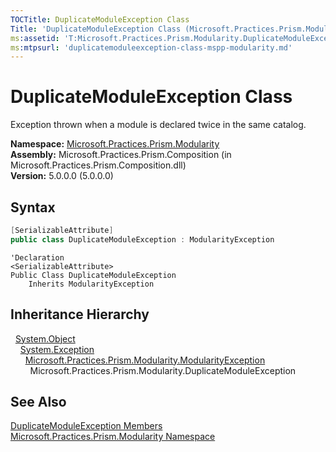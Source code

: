 ```yaml
---
TOCTitle: DuplicateModuleException Class
Title: 'DuplicateModuleException Class (Microsoft.Practices.Prism.Modularity)'
ms:assetid: 'T:Microsoft.Practices.Prism.Modularity.DuplicateModuleException'
ms:mtpsurl: 'duplicatemoduleexception-class-mspp-modularity.md'
---
```



# DuplicateModuleException Class

Exception thrown when a module is declared twice in the same catalog.

**Namespace:** [Microsoft.Practices.Prism.Modularity](/patterns-practices/reference/mspp-modularity-namespace)  
**Assembly:** Microsoft.Practices.Prism.Composition (in Microsoft.Practices.Prism.Composition.dll)  
**Version:** 5.0.0.0 (5.0.0.0)

## Syntax

```C#
[SerializableAttribute]
public class DuplicateModuleException : ModularityException
```

```VB
'Declaration
<SerializableAttribute>
Public Class DuplicateModuleException
	Inherits ModularityException
```	

## Inheritance Hierarchy


&nbsp;&nbsp;[System.Object](http://msdn.microsoft.com/en-us/library/e5kfa45b)  
&nbsp;&nbsp;&nbsp;&nbsp;[System.Exception](/patterns-practices/reference/ieventsubscription-interface-mspp-pubsubevents)  
&nbsp;&nbsp;&nbsp;&nbsp;&nbsp;&nbsp;[Microsoft.Practices.Prism.Modularity.ModularityException](/patterns-practices/reference/modularityexception-class-mspp-modularity)  
&nbsp;&nbsp;&nbsp;&nbsp;&nbsp;&nbsp;&nbsp;&nbsp;Microsoft.Practices.Prism.Modularity.DuplicateModuleException

## See Also

[DuplicateModuleException Members](/patterns-practices/reference/duplicatemoduleexception-members-mspp-modularity)  
[Microsoft.Practices.Prism.Modularity Namespace](/patterns-practices/reference/mspp-modularity-namespace)